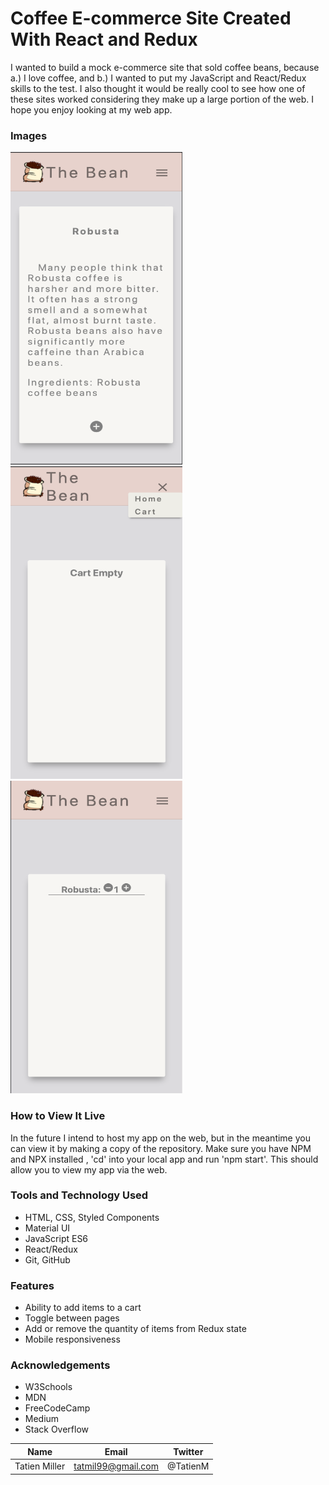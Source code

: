 # Coffee E-commerce Site Created With React and Redux

I wanted to build a mock e-commerce site that sold coffee beans, because a.) I love coffee, and b.) I wanted to put my JavaScript and React/Redux skills to the test. I also thought it would be really cool to see how one of these sites worked considering they make up a large portion of the web. I hope you enjoy looking at my web app.

### Images

<img src="/public/assets/images/Screen Shot 2021-08-19 at 12.07.54 AM.png" height="500" width="275" >

<img src="/public/assets/images/Screen Shot 2021-08-19 at 12.08.50 AM.png" height="500" width="275" >

<img src="/public/assets/images/Screen Shot 2021-08-19 at 12.09.26 AM.png" height="500" width="275" >

### How to View It Live

In the future I intend to host my app on the web, but in the meantime you can view it by making a copy of the repository. Make sure you have NPM and NPX installed , 'cd' into your local app and run 'npm start'. This should allow you to view my app via the web.

### Tools and Technology Used

- HTML, CSS, Styled Components
- Material UI
- JavaScript ES6
- React/Redux
- Git, GitHub

### Features

- Ability to add items to a cart
- Toggle between pages
- Add or remove the quantity of items from Redux state
- Mobile responsiveness

### Acknowledgements

- W3Schools
- MDN
- FreeCodeCamp
- Medium
- Stack Overflow

| Name          | Email              | Twitter  |
| ------------- | ------------------ | -------- |
| Tatien Miller | tatmil99@gmail.com | @TatienM |
